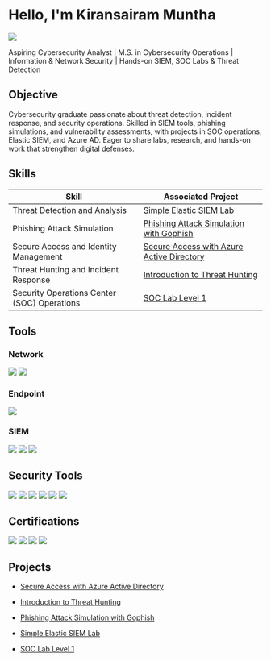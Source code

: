 # Hello, I'm Kiransairam Muntha
<a href="https://www.linkedin.com/in/kiransairammuntha/"><img src="https://img.shields.io/badge/-LinkedIn-0072b1?&style=for-the-badge&logo=linkedin&logoColor=white" /></a>



Aspiring Cybersecurity Analyst | M.S. in Cybersecurity Operations | Information & Network Security | Hands-on SIEM, SOC Labs & Threat Detection 

## Objective


Cybersecurity graduate passionate about threat detection, incident response, and security operations. Skilled in SIEM tools, phishing simulations, and vulnerability assessments, with projects in SOC operations, Elastic SIEM, and Azure AD. Eager to share labs, research, and hands-on work that strengthen digital defenses.



## Skills


| Skill                                         | Associated Project         |
|-----------------------------------------------|----------------------------|
| Threat Detection and Analysis                 | <a href="https://github.com/kiransairammuntha/A-Simple-Elastic-SIEM-Lab/blob/main/README.md">Simple Elastic SIEM Lab</a>|
| Phishing Attack Simulation                    | <a href="https://github.com/kiransairammuntha/Phishing-Attack-Simulation-with-Gophish/blob/main/README.md">Phishing Attack Simulation with Gophish</a>|
| Secure Access and Identity Management         | <a href="https://github.com/kiransairammuntha/Secure-Access-with-Azure-Active-Directory/blob/main/README.md">Secure Access with Azure Active Directory</a>|
| Threat Hunting and Incident Response          | <a href="https://github.com/kiransairammuntha/Introduction-to-Threat-Hunting/blob/main/README.md">Introduction to Threat Hunting</a>|
| Security Operations Center (SOC) Operations   | <a href="https://github.com/kiransairammuntha/SOC-Lab-Level-1/blob/main/README.md">SOC Lab Level 1</a>|


## Tools


### Network
<div>
    <img src="https://img.shields.io/badge/-Wireshark-1679A7?&style=for-the-badge&logo=Wireshark&logoColor=white" /> <img src="https://img.shields.io/badge/-Nmap-000000?&style=for-the-badge&logo=Nmap&logoColor=white" />
</div>

### Endpoint
<div>
    <img src="https://img.shields.io/badge/-Microsoft_Defender_for_Endpoint-00A4EF?&style=for-the-badge&logo=Microsoft&logoColor=white" />
</div>

### SIEM
<div>
    <img src="https://img.shields.io/badge/-Microsoft_Sentinel-0078D4?&style=for-the-badge&logo=Microsoft&logoColor=white" />
    <img src="https://img.shields.io/badge/-Splunk-000000?&style=for-the-badge&logo=Splunk&logoColor=white" />
    <img src="https://img.shields.io/badge/-Elastic-005571?&style=for-the-badge&logo=Elastic&logoColor=white" /> 
</div>

## Security Tools
<div> 
     <img src="https://img.shields.io/badge/-Splunk-000000?&style=for-the-badge&logo=Splunk&logoColor=white" /> <img src="https://img.shields.io/badge/-Kali_Linux-557C7B?&style=for-the-badge&logo=Kali&logoColor=white" /> <img src="https://img.shields.io/badge/-Burp_Suite-9B4F96?&style=for-the-badge&logo=Burp&logoColor=white" /> <img src="https://img.shields.io/badge/-FTK_Imager-00B9E4?&style=for-the-badge&logo=FTK&logoColor=white" />
  <img src="https://img.shields.io/badge/-Azure_AD-0078D4?&style=for-the-badge&logo=Microsoft&logoColor=white" /> <img src="https://img.shields.io/badge/-Nessus-00A1E0?&style=for-the-badge&logo=tenable&logoColor=white" />

</div>

## Certifications

<div> <img src="https://img.shields.io/badge/-Microsoft_Cybersecurity_Analyst-0078D4?&style=for-the-badge&logo=Microsoft&logoColor=white" /> <img src="https://img.shields.io/badge/-Cisco_Certified_Ethical_Hacker_(CEH)-000000?&style=for-the-badge&logo=Cisco&logoColor=white" /> <img src="https://img.shields.io/badge/-Certified_in_Cybersecurity_(CC)-00618C?&style=for-the-badge&logo=ISC2&logoColor=white" /> <img src="https://img.shields.io/badge/-Google_Cybersecurity_Professional_Certificate-4285F4?&style=for-the-badge&logo=Google&logoColor=white" />

## Projects

- <a href="https://github.com/kiransairammuntha/Secure-Access-with-Azure-Active-Directory/blob/main/README.md">Secure Access with Azure Active Directory</a>

- <a href="https://github.com/kiransairammuntha/Introduction-to-Threat-Hunting/blob/main/README.md">Introduction to Threat Hunting</a>

- <a href="https://github.com/kiransairammuntha/Phishing-Attack-Simulation-with-Gophish/blob/main/README.md">Phishing Attack Simulation with Gophish</a>

- <a href="https://github.com/kiransairammuntha/A-Simple-Elastic-SIEM-Lab/blob/main/README.md">Simple Elastic SIEM Lab</a>

- <a href="https://github.com/kiransairammuntha/SOC-Lab-Level-1/blob/main/README.md">SOC Lab Level 1</a>

